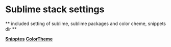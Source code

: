 # Sublime stack settings

** included setting of sublime, sublime packages and color cheme, snippets dir **

<a href="/User/Snippets">**Snipptes**</a>
<a href="/Colorsublime%20-%20Themes/Another_Kolor_Dark.tmTheme">**ColorTheme**</a>
